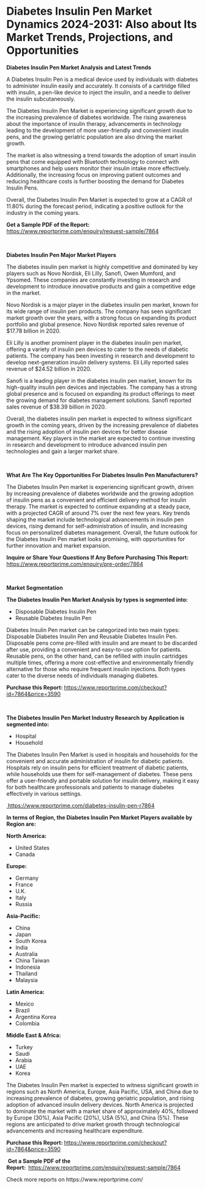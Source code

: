 <p><h1>Diabetes Insulin Pen Market Dynamics 2024-2031: Also about Its Market Trends, Projections, and Opportunities</h1></p><p><strong>Diabetes Insulin Pen Market Analysis and Latest Trends</strong></p>
<p><p>A Diabetes Insulin Pen is a medical device used by individuals with diabetes to administer insulin easily and accurately. It consists of a cartridge filled with insulin, a pen-like device to inject the insulin, and a needle to deliver the insulin subcutaneously.</p><p>The Diabetes Insulin Pen Market is experiencing significant growth due to the increasing prevalence of diabetes worldwide. The rising awareness about the importance of insulin therapy, advancements in technology leading to the development of more user-friendly and convenient insulin pens, and the growing geriatric population are also driving the market growth.</p><p>The market is also witnessing a trend towards the adoption of smart insulin pens that come equipped with Bluetooth technology to connect with smartphones and help users monitor their insulin intake more effectively. Additionally, the increasing focus on improving patient outcomes and reducing healthcare costs is further boosting the demand for Diabetes Insulin Pens.</p><p>Overall, the Diabetes Insulin Pen Market is expected to grow at a CAGR of 11.80% during the forecast period, indicating a positive outlook for the industry in the coming years.</p></p>
<p><strong>Get a Sample PDF of the Report:&nbsp;</strong> <a href="https://www.reportprime.com/enquiry/request-sample/7864">https://www.reportprime.com/enquiry/request-sample/7864</a></p>
<p>&nbsp;</p>
<p><strong>Diabetes Insulin Pen Major Market Players</strong></p>
<p><p>The diabetes insulin pen market is highly competitive and dominated by key players such as Novo Nordisk, Eli Lilly, Sanofi, Owen Mumford, and Ypsomed. These companies are constantly investing in research and development to introduce innovative products and gain a competitive edge in the market.</p><p>Novo Nordisk is a major player in the diabetes insulin pen market, known for its wide range of insulin pen products. The company has seen significant market growth over the years, with a strong focus on expanding its product portfolio and global presence. Novo Nordisk reported sales revenue of $17.78 billion in 2020.</p><p>Eli Lilly is another prominent player in the diabetes insulin pen market, offering a variety of insulin pen devices to cater to the needs of diabetic patients. The company has been investing in research and development to develop next-generation insulin delivery systems. Eli Lilly reported sales revenue of $24.52 billion in 2020.</p><p>Sanofi is a leading player in the diabetes insulin pen market, known for its high-quality insulin pen devices and injectables. The company has a strong global presence and is focused on expanding its product offerings to meet the growing demand for diabetes management solutions. Sanofi reported sales revenue of $38.39 billion in 2020.</p><p>Overall, the diabetes insulin pen market is expected to witness significant growth in the coming years, driven by the increasing prevalence of diabetes and the rising adoption of insulin pen devices for better disease management. Key players in the market are expected to continue investing in research and development to introduce advanced insulin pen technologies and gain a larger market share.</p></p>
<p>&nbsp;</p>
<p><strong>What Are The Key Opportunities For Diabetes Insulin Pen Manufacturers?</strong></p>
<p><p>The Diabetes Insulin Pen market is experiencing significant growth, driven by increasing prevalence of diabetes worldwide and the growing adoption of insulin pens as a convenient and efficient delivery method for insulin therapy. The market is expected to continue expanding at a steady pace, with a projected CAGR of around 7% over the next few years. Key trends shaping the market include technological advancements in insulin pen devices, rising demand for self-administration of insulin, and increasing focus on personalized diabetes management. Overall, the future outlook for the Diabetes Insulin Pen market looks promising, with opportunities for further innovation and market expansion.</p></p>
<p><strong>Inquire or Share Your Questions If Any Before Purchasing This Report:</strong> <a href="https://www.reportprime.com/enquiry/pre-order/7864">https://www.reportprime.com/enquiry/pre-order/7864</a></p>
<p>&nbsp;</p>
<p><strong>Market Segmentation</strong></p>
<p><strong>The Diabetes Insulin Pen Market Analysis by types is segmented into:</strong></p>
<p><ul><li>Disposable Diabetes Insulin Pen</li><li>Reusable Diabetes Insulin Pen</li></ul></p>
<p><p>Diabetes Insulin Pen market can be categorized into two main types: Disposable Diabetes Insulin Pen and Reusable Diabetes Insulin Pen. Disposable pens come pre-filled with insulin and are meant to be discarded after use, providing a convenient and easy-to-use option for patients. Reusable pens, on the other hand, can be refilled with insulin cartridges multiple times, offering a more cost-effective and environmentally friendly alternative for those who require frequent insulin injections. Both types cater to the diverse needs of individuals managing diabetes.</p></p>
<p><strong>Purchase this Report:&nbsp;</strong><a href="https://www.reportprime.com/checkout?id=7864&price=3590">https://www.reportprime.com/checkout?id=7864&price=3590</a></p>
<p>&nbsp;</p>
<p><strong>The Diabetes Insulin Pen Market Industry Research by Application is segmented into:</strong></p>
<p><ul><li>Hospital</li><li>Household</li></ul></p>
<p><p>The Diabetes Insulin Pen Market is used in hospitals and households for the convenient and accurate administration of insulin for diabetic patients. Hospitals rely on insulin pens for efficient treatment of diabetic patients, while households use them for self-management of diabetes. These pens offer a user-friendly and portable solution for insulin delivery, making it easy for both healthcare professionals and patients to manage diabetes effectively in various settings.</p></p>
<p><a href="https://www.reportprime.com/diabetes-insulin-pen-r7864">&nbsp;https://www.reportprime.com/diabetes-insulin-pen-r7864</a></p>
<p><strong>In terms of Region, the Diabetes Insulin Pen Market Players available by Region are:</strong></p>
<p>
    <p> <strong> North America: </strong>
        <ul>
            <li>United States</li>
            <li>Canada</li>
        </ul>
        </p> 
    <p> <strong> Europe: </strong>
        <ul>
            <li>Germany</li>
            <li>France</li>
            <li>U.K.</li>
            <li>Italy</li>
            <li>Russia</li>
        </ul>
        </p> 
    <p> <strong> Asia-Pacific: </strong>
        <ul>
            <li>China</li>
            <li>Japan</li>
            <li>South Korea</li>
            <li>India</li>
            <li>Australia</li>
            <li>China Taiwan</li>
            <li>Indonesia</li>
            <li>Thailand</li>
            <li>Malaysia</li>
        </ul>
        </p> 
    <p> <strong> Latin America: </strong>
        <ul>
            <li>Mexico</li>
            <li>Brazil</li>
            <li>Argentina Korea</li>
            <li>Colombia</li>
        </ul>
        </p> 
    <p> <strong> Middle East & Africa: </strong>
        <ul>
            <li>Turkey</li>
            <li>Saudi</li>
            <li>Arabia</li>
            <li>UAE</li>
            <li>Korea</li>
        </ul>
    </p>
    </p>
<p><p>The Diabetes Insulin Pen market is expected to witness significant growth in regions such as North America, Europe, Asia Pacific, USA, and China due to increasing prevalence of diabetes, growing geriatric population, and rising adoption of advanced insulin delivery devices. North America is projected to dominate the market with a market share of approximately 40%, followed by Europe (30%), Asia Pacific (20%), USA (5%), and China (5%). These regions are anticipated to drive market growth through technological advancements and increasing healthcare expenditure.</p></p>
<p><strong>Purchase this Report: </strong><a href="https://www.reportprime.com/checkout?id=7864&price=3590">https://www.reportprime.com/checkout?id=7864&price=3590</a></p>
<p>&nbsp;<strong>Get a Sample PDF of the Report:&nbsp;&nbsp;</strong><a href="https://www.reportprime.com/enquiry/request-sample/7864">https://www.reportprime.com/enquiry/request-sample/7864</a></p>
<p><strong></strong></p>
<p>Check more reports on https://www.reportprime.com/</p>
